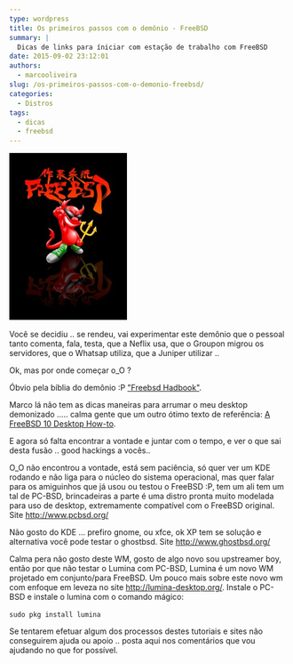 ```yaml
---
type: wordpress
title: Os primeiros passos com o demônio - FreeBSD
summary: |
  Dicas de links para íniciar com estação de trabalho com FreeBSD
date: 2015-09-02 23:12:01
authors:
  - marcooliveira
slug: /os-primeiros-passos-com-o-demonio-freebsd/
categories:
  - Distros
tags:
  - dicas
  - freebsd
---
```


<a href="/images/wp-content/uploads/2015/09/freebsd.jpg"><img class="aligncenter size-medium wp-image-3261" src="/images/wp-content/uploads/2015/09/freebsd-212x300.jpg" alt="freebsd" width="212" height="300" /></a>

Você se decidiu .. se rendeu, vai experimentar este demônio que o pessoal tanto comenta, fala, testa, que a Neflix usa, que o Groupon migrou os servidores, que o Whatsap utiliza, que a Juniper utilizar ..

Ok, mas por onde começar o_O ?

Óbvio pela bíblia do demônio :P <a href="https://www.freebsd.org/doc/handbook/" target="_blank">"Freebsd Hadbook"</a>.

Marco lá não tem as dicas maneiras para arrumar o meu desktop demonizado ..... calma gente que um outro ótimo texto de referência: <a href="https://cooltrainer.org/a-freebsd-desktop-howto/" target="_blank">A FreeBSD 10 Desktop How-to</a>.

<!--more-->

E agora só falta encontrar a vontade e juntar com o tempo, e ver o que sai desta fusão .. good hackings a vocês..

O_O não encontrou a vontade, está sem paciência, só quer ver um KDE rodando e não liga para o núcleo do sistema operacional, mas quer falar para os amiguinhos que já usou ou testou o FreeBSD :P, tem um ali tem um tal de PC-BSD, brincadeiras a parte é uma distro pronta muito modelada para uso de desktop, extremamente compatível com o FreeBSD original. Site <a href="http://www.pcbsd.org/" target="_blank">http://www.pcbsd.org/</a>

Não gosto do KDE ... prefiro gnome, ou xfce, ok XP tem se solução e alternativa você pode testar o ghostbsd. Site <a href="http://www.ghostbsd.org/" target="_blank">http://www.ghostbsd.org/</a>

Calma pera não gosto deste WM, gosto de algo novo sou upstreamer boy, então por que não testar o Lumina com PC-BSD, Lumina é um novo WM projetado em conjunto/para FreeBSD. Um pouco mais sobre este novo wm com enfoque em leveza no site <a href="http://lumina-desktop.org/" target="_blank">http://lumina-desktop.org/</a>. Instale o PC-BSD e instale o lumina com o comando mágico:

<code>sudo pkg install lumina</code>

Se tentarem efetuar algum dos processos destes tutoriais e sites não conseguirem ajuda ou apoio .. posta aqui nos comentários que vou ajudando no que for possível.